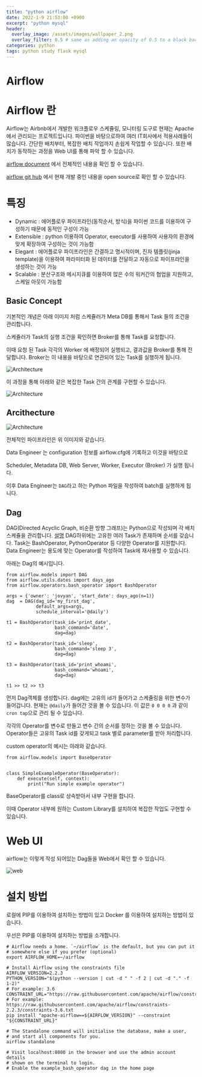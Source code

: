 ```yaml
---
title: "python airflow"
date: 2022-1-9 21:53:00 +0900
excerpt: "python mysql"
header:
  overlay_image: /assets/images/wallpaper_2.png
  overlay_filter: 0.5 # same as adding an opacity of 0.5 to a black background
categories: python
tags: python study flask mysql
---
```

Airflow 
=============

# Airflow 란

Airflow는 Airbnb에서 개발한 워크플로우 스케쥴링, 모니터링 도구로 현재는 Apache 에서 관리되는 프로젝트입니다. 파이썬을 바탕으로하여 여러 IT회사에서 적용사례들이 많습니다. 간단한 배치부터, 복잡한 배치 작업까지 손쉽게 작업할 수 있습니다. 또한 배치가 동작하는 과정을 Web UI를 통해 파악 할 수 있습니다.

[airflow document](https://airflow.apache.org) 에서 전체적인 내용을 확인 할 수 있습니다.


[airflow git hub](http://github.com/apache/airflow) 에서 현재 개발 중인 내용을 open source로 확인 할 수 있습니다.

# 특징

- Dynamic : 에어플로우 파이프라인(동작순서, 방식)을 파이썬 코드를 이용하여 구성하기 때문에 동적인 구성이 가능
- Extensible : python 이용하여 Operator, executor를 사용하여 사용자의 환경에 맞게 확장하여 구성하는 것이 가능함
- Elegant : 에어플로우 파이프라인은 간결하고 명시적이며, 진자 템플릿(jinja template)을 이용하여 파라미터화 된 데이터를 전달하고 자동으로 파이프라인을 생성하는 것이 가능
- Scalable : 분산구조와 메시지큐를 이용하여 많은 수의 워커간의 협업을 지원하고, 스케일 아웃이 가능함


## Basic Concept

기본적인 개념은 아래 이미지 처럼 스케쥴러가 Meta DB를 통해서 Task 들의 조건을 관리합니다. 

스케쥴러가 Task의 실행 조건을 확인하면 Broker를 통해 Task를 요청합니다.

이때 요청 된 Task 각각의 Worker 에 배정되어 실행되고, 결과값을 Broker를 통해 전달합니다. Broker는 이 내용을 바탕으로 연관되어 있는 Task를 실행하게 됩니다.

![Architecture](/assets/images/airflow1.png)

이 과정을 통해 아래와 같은 복잡한 Task 간의 관계를 구현할 수 있습니다.

![Architecture](/assets/images/airflow_3.png)



## Arcithecture

![Architecture](/assets/images/airflow2.png)

전체적인 파이프라인은 위 이미지와 같습니다. 

Data Engineer 는 configuration 정보를 airflow.cfg에 기록하고 이것을 바탕으로 

Scheduler, Metadata DB, Web Server, Worker, Executor (Broker) 가 실행 됩니다.

이후 Data Engineer는 `DAG`라고 하는 Python 파일을 작성하여 batch를 실행하게 됩니다.

## Dag

DAG(Directed Acyclic Graph, 비순환 방향 그래프)는 Python으로 작성되며 각 배치 스케쥴을 관리합니다. [설명](https://berrrrr.github.io/programming/2020/01/12/what-is-apache-airflow/)
DAG하위에는 고유한 여러 Task가 존재하며 순서를 갖습니다.
Task는 BashOperator, PythonOperator 등 다양한 Operator를 지원합니다. Data Engineer는 용도에 맞는 Operator를 작성하여 Task에 재사용할 수 있습니다.

아래는 Dag의 예시입니다.

```
from airflow.models import DAG
from airflow.utils.dates import days_ago
from airflow.operators.bash_operator import BashOperator

args = {'owner': 'jovyan', 'start_date': days_ago(n=1)}
dag  = DAG(dag_id='my_first_dag',
           default_args=args,
           schedule_interval='@daily')

t1 = BashOperator(task_id='print_date',
                  bash_command='date',
                  dag=dag)

t2 = BashOperator(task_id='sleep',
                  bash_command='sleep 3',
                  dag=dag)

t3 = BashOperator(task_id='print_whoami',
                  bash_command='whoami',
                  dag=dag)

t1 >> t2 >> t3
```

먼저 Dag객체를 생성합니다. dag에는 고유의 id가 들어가고 스케쥴링을 위한 변수가 들어갑니다. 현재는 `@daily`가 들어간 것을 볼 수 있습니다. 이 값은 `0 0 0 0` 과 같이 `cron tap`으로 관리 될 수 있습니다.

각각의 Operator를 변수로 만들고 변수 간의 순서를 정하는 것을 볼 수 있습니다.
Operator들은 고유의 Task id를 갖게되고 task 별로 parameter를 받아 처리합니다.

custom operator의 예시는 아래와 같습니다.

```
from airflow.models import BaseOperator


class SimpleExampleOperator(BaseOperator):
    def execute(self, context):
        print("Run simple example operator")
```

BaseOperator를 class로 상속받아서 내부 구현을 합니다.

이때 Operator 내부에 원하는 Custom Library를 설치하여 복잡한 작업도 구현할 수 있습니다.

# Web UI

airflow는 이렇게 작성 되어있는 Dag들을 Web에서 확인 할 수 있습니다.

![web](/assets/images/airflow_5.png)


# 설치 방법

로컬에 PIP를 이용하여 설치하는 방법이 있고 Docker 를 이용하여 설치하는 방법이 있습니다.

우선은 PIP를 이용하여 설치하는 방법을 소개합니다.

```
# Airflow needs a home. `~/airflow` is the default, but you can put it
# somewhere else if you prefer (optional)
export AIRFLOW_HOME=~/airflow

# Install Airflow using the constraints file
AIRFLOW_VERSION=2.2.3
PYTHON_VERSION="$(python --version | cut -d " " -f 2 | cut -d "." -f 1-2)"
# For example: 3.6
CONSTRAINT_URL="https://raw.githubusercontent.com/apache/airflow/constraints-${AIRFLOW_VERSION}/constraints-${PYTHON_VERSION}.txt"
# For example: https://raw.githubusercontent.com/apache/airflow/constraints-2.2.3/constraints-3.6.txt
pip install "apache-airflow==${AIRFLOW_VERSION}" --constraint "${CONSTRAINT_URL}"

# The Standalone command will initialise the database, make a user,
# and start all components for you.
airflow standalone

# Visit localhost:8080 in the browser and use the admin account details
# shown on the terminal to login.
# Enable the example_bash_operator dag in the home page
```